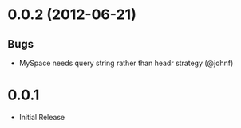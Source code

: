 # 0.0.2 (2012-06-21)

## Bugs

* MySpace needs query string rather than headr strategy (@johnf)

# 0.0.1

- Initial Release
